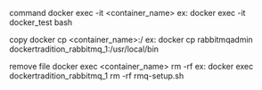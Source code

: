 
command
docker exec -it <container_name> <command>
ex: docker exec -it docker_test bash

copy
docker cp <file> <container_name>:/<path>
ex: docker cp rabbitmqadmin dockertradition_rabbitmq_1:/usr/local/bin

remove file
docker exec <container_name> rm -rf <file>
ex: docker exec dockertradition_rabbitmq_1 rm -rf rmq-setup.sh
